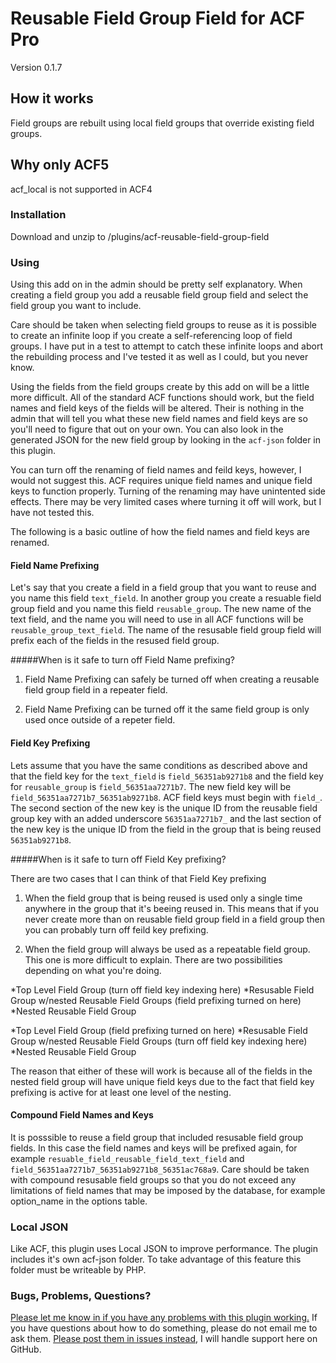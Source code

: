 # Reusable Field Group Field for ACF Pro
Version 0.1.7

## How it works
Field groups are rebuilt using local field groups that override existing field groups.

## Why only ACF5
acf_local is not supported in ACF4

### Installation
Download and unzip to /plugins/acf-reusable-field-group-field

### Using
Using this add on in the admin should be pretty self explanatory. When creating a field group you add a 
reusable field group field and select the field group you want to include.

Care should be taken when 
selecting field groups to reuse as it is possible to create an infinite loop if you create a
self-referencing loop of field groups. I have put in a test to attempt to catch these infinite loops
and abort the rebuilding process and I've tested it as well as I could, but you never know.

Using the fields from the field groups create by this add on will be a little more difficult. All of 
the standard ACF functions should work, but the field names and field keys of the fields will be altered.
Their is nothing in the admin that will tell you what these new field names and field keys are so you'll
need to figure that out on your own. You can also look in the generated JSON for the new field group by
looking in the `acf-json` folder in this plugin.

You can turn off the renaming of field names and feild keys, however, I would not suggest this. ACF requires
unique field names and unique field keys to function properly. Turning of the renaming may have unintented
side effects. There may be very limited cases where turning it off will work, but I have not tested this.

The following is a basic outline of how the field names and field keys are renamed.

#### Field Name Prefixing

Let's say that you create a field in a field group that you want to reuse and you name this field `text_field`.
In another group you create a resuable field group field and you name this field `reusable_group`. The new name
of the text field, and the name you will need to use in all ACF functions will be `reusable_group_text_field`.
The name of the resusable field group field will prefix each of the fields in the resused field group.

#####When is it safe to turn off Field Name prefixing?

1) Field Name Prefixing can safely be turned off when creating a reusable field group field in a repeater field.

2) Field Name Prefixing can be turned off it the same field group is only used once outside of a repeter field.

#### Field Key Prefixing

Lets assume that you have the same conditions as described above and that the field key for the `text_field`
is `field_56351ab9271b8` and the field key for `reusable_group` is `field_56351aa7271b7`. The new field 
key will be `field_56351aa7271b7_56351ab9271b8`. ACF field keys must begin with `field_`. The second 
section of the new key is the unique ID from the reusable field group key with an added underscore 
`56351aa7271b7_` and the last section of the new key is the unique ID from the field in the group 
that is being reused `56351ab9271b8`.

#####When is it safe to turn off Field Key prefixing?

There are two cases that I can think of that Field Key prefixing

1) When the field group that is being reused is used only a single time anywhere in the group that it's
beeing reused in. This means that if you never create more than on reusable field group field in a
field group then you can probably turn off feild key prefixing.

2) When the field group will always be used as a repeatable field group. This one is more difficult 
to explain. There are two possibilities depending on what you're doing.

*Top Level Field Group (turn off field key indexing here)
  *Resusable Field Group w/nested Reusable Field Groups (field prefixing turned on here)
	  *Nested Reusable Field Group

*Top Level Field Group (field prefixing turned on here)
  *Resusable Field Group w/nested Reusable Field Groups (turn off field key indexing here)
	  *Nested Reusable Field Group

The reason that either of these will work is because all of the fields in the nested field group will have 
unique field keys due to the fact that field key prefixing is active for at least one level of the nesting.

#### Compound Field Names and Keys
It is posssible to reuse a field group that included resusable field group fields. In this case the field names
and keys will be prefixed again, for example `resuable_field_reusable_field_text_field` and
`field_56351aa7271b7_56351ab9271b8_56351ac768a9`. Care should be taken with compound resusable field groups so
that you do not exceed any limitations of field names that may be imposed by the database, for example option_name in the options table.

### Local JSON
Like ACF, this plugin uses Local JSON to improve performance. The plugin includes it's own acf-json folder. To take advantage of this feature this folder must be writeable by PHP.

### Bugs, Problems, Questions?
[Please let me know in if you have any problems with this plugin working.](https://github.com/Hube2/acf-reusable-field-group-field/issues)
If you have questions about how to do something, please do not email me to ask them.
[Please post them in issues instead](https://github.com/Hube2/acf-reusable-field-group-field/issues), 
I will handle support here on GitHub.
